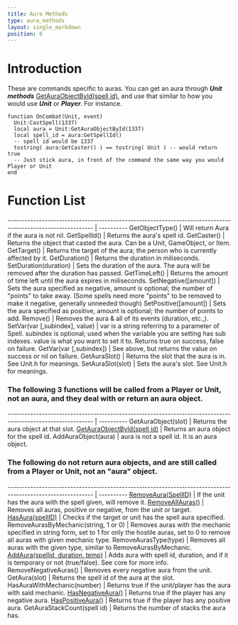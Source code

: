 ```yaml
---
title: Aura Methods
type: aura_methods
layout: single_markdown
position: 6
---
```


# Introduction

These are commands specific to auras. You can get an aura through ***Unit methods*** [GetAuraObjectById(spell id)](/Wiki/docs/standards_sctipts/methods_lua/Unit_Methods/Lua_GetAuraObjectById), and use that similar to how you would use ***Unit*** or ***Player***. For instance.

```
function OnCombat(Unit, event)
  Unit:CastSpell(1337)
  local aura = Unit:GetAuraObjectById(1337)
  local spell_id = aura:GetSpellId()
  -- spell id would be 1337
  tostring( aura:GetCaster() ) == tostring( Unit ) -- would return true
  -- Just stick aura, in front of the command the same way you would Player or Unit
end
```

# Function List

------------------------------------------------------------------------------------------------------------ | ---------- 
GetObjectType()                                                                                              | Will return Aura if the aura is not nil. 
GetSpellId()                                                                                                 | Returns the aura's spell id.
GetCaster()                                                                                                  | Returns the object that casted the aura. Can be a Unit, GameObject, or Item. 
GetTarget()                                                                                                  | Returns the target of the aura; the person who is currently affected by it. 
GetDuration()                                                                                                | Returns the duration in miliseconds.
SetDuration(duration)                                                                                        | Sets the duration of the aura. The aura will be removed after the duration has passed. 
GetTimeLeft()                                                                                                | Returns the amount of time left until the aura expires in miliseconds.
SetNegative([amount])                                                                                        | Sets the aura specified as negative, amount is optional; the number of "points" to take away. (Some spells need more "points" to be removed to make it negative, generally unneeded though)
SetPositive([amount])                                                                                        | Sets the aura specified as positive, amount is optional; the number of points to add. 
Remove()                                                                                                     | Removes the aura & all of its events (duration, etc.,).
SetVar(var [,subindex], value)                                                                               | var is a string referring to a parameter of Spell. subindex is optional; used when the variable you are setting has sub indexes. value is what you want to set it to. Returns true on success, false on failure.
GetVar(var [,subindex])                                                                                      | See above, but returns the value on success or nil on failure.
GetAuraSlot()                                                                                                | Returns the slot that the aura is in. See Unit.h for meanings. 
SetAuraSlot(slot)                                                                                            | Sets the aura's slot. See Unit.h for meanings. 


### The following 3 functions will be called from a Player or Unit, not an aura, and they deal with or return an aura object.

------------------------------------------------------------------------------------------------------------ | ---------- 
GetAuraObject(slot)                                                                                          | Returns the aura object at that slot.
[GetAuraObjectById(spell id)](/Wiki/docs/standards_sctipts/methods_lua/Aura_Methods/Lua_GetAuraObjectById)   | Returns an aura object for the spell id.
AddAuraObject(aura)                                                                                          | aura is not a spell id. It is an aura object.


### The following do not return aura objects, and are still called from a Player or Unit, not an "aura" object. 

------------------------------------------------------------------------------------------------------------ | ---------- 
[RemoveAura(SpellID)](/Wiki/docs/standards_sctipts/methods_lua/Aura_Methods/Lua_RemoveAura)                  | If the unit has the aura with the spell given, will remove it.
[RemoveAllAuras()](/Wiki/docs/standards_sctipts/methods_lua/Aura_Methods/Lua_RemoveAllAuras)                 | Removes all auras, positive or negative, from the unit or target.
[HasAura(spellID)](/Wiki/docs/standards_sctipts/methods_lua/Aura_Methods/Lua_HasAura)                        | Checks if the target or unit has the spell aura specified.
RemoveAurasByMechanic(string, 1 or 0)                                                                        | Removes auras with the mechanic specified in string form, set to 1 for only the hostile auras, set to 0 to remove all auras with given mechanic type.
RemoveAurasType(type)                                                                                        | Removes all auras with the given type, similar to RemoveAurasByMechanic.
[AddAura(spellid, duration, temp)](/Wiki/docs/standards_sctipts/methods_lua/Aura_Methods/Lua_AddAura)        | Adds aura with spell id, duration, and if it is temporary or not (true/false). See core for more info.
RemoveNegativeAuras()                                                                                        | Removes every negative aura from the unit.
GetAura(slot)                                                                                                | Returns the spell id of the aura at the slot. 
HasAuraWithMechanic(number)                                                                                  | Returns true if the unit/player has the aura with said mechanic. 
[HasNegativeAura()](/Wiki/docs/standards_sctipts/methods_lua/Aura_Methods/Lua_HasNegativeAura)               | Returns true if the player has any negative aura. 
[HasPositiveAura()](/Wiki/docs/standards_sctipts/methods_lua/Aura_Methods/Lua_HasPositiveAura)               | Returns true if the player has any positive aura. 
GetAuraStackCount(spell id)                                                                                  | Returns the number of stacks the aura has. 
